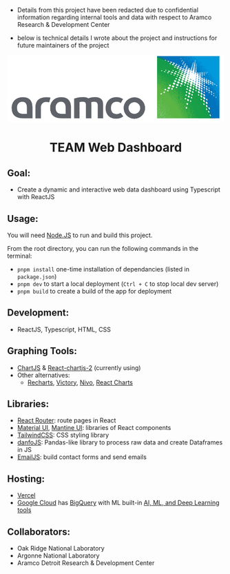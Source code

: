 - Details from this project have been redacted due to confidential information regarding internal tools and data with respect to Aramco Research & Development Center

- below is technical details I wrote about the project and instructions for future maintainers of the project

![Aramco](./public/images/Aramco.png)

<h1 align="center">TEAM Web Dashboard</h1>

## Goal:

- Create a dynamic and interactive web data dashboard using Typescript with ReactJS

## Usage:

You will need [Node.JS](https://nodejs.org/en/download/) to run and build this project.

From the root directory, you can run the following commands in the terminal:

- `pnpm install` one-time installation of dependancies (listed in `package.json`)
- `pnpm dev` to start a local deployment (`Ctrl + C` to stop local dev server)
- `pnpm build` to create a build of the app for deployment

## Development:

- ReactJS, Typescript, HTML, CSS

## Graphing Tools:

- [ChartJS](https://www.chartjs.org/) & [React-chartjs-2](https://react-chartjs-2.js.org/) (currently using)
- Other alternatives:
  - [Recharts](https://recharts.org/en-US/), [Victory](https://formidable.com/open-source/victory/), [Nivo](https://nivo.rocks/), [React Charts](https://react-charts.tanstack.com/)

## Libraries:

- [React Router](https://reactrouter.com/docs/en/v6/getting-started/overview): route pages in React
- [Material UI](https://mui.com/material-ui), [Mantine UI](https://mantine.dev/pages/basics/): libraries of React components
- [TailwindCSS](https://tailwindcss.com/): CSS styling library
- [danfoJS](https://github.com/javascriptdata/danfojs#readme): Pandas-like library to process raw data and create Dataframes in JS
- [EmailJS](https://www.emailjs.com/): build contact forms and send emails

## Hosting:

- [Vercel](https://vercel.com/)
- [Google Cloud](https://cloud.google.com/) has [BigQuery](https://cloud.google.com/bigquery) with ML built-in [AI, ML, and Deep Learning tools](https://cloud.google.com/products/ai)

## Collaborators:

- Oak Ridge National Laboratory
- Argonne National Laboratory
- Aramco Detroit Research & Development Center
